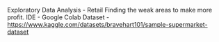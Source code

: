 Exploratory Data Analysis - Retail
Finding the weak areas to make more profit.
IDE - Google Colab
Dataset - https://www.kaggle.com/datasets/bravehart101/sample-supermarket-dataset


